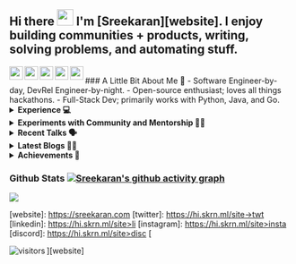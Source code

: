 <!--
**sreekaransrinath/sreekaransrinath** is a ✨ _special_ ✨ repository because its `README.md` (this file) appears on your GitHub profile.

Here are some ideas to get you started:

- 🔭 I’m currently working on ...
- 🌱 I’m currently learning ...
- 👯 I’m looking to collaborate on ...
- 🤔 I’m looking for help with ...
- 💬 Ask me about ...
- 📫 How to reach me: ...
- 😄 Pronouns: ...
- ⚡ Fun fact: ...
- 🌱 I’m currently learning ReactJS, and deep-diving into Deep Learning and Data Science
- 👯 I’m looking to collaborate on projects based on what I'm learning right now
- 🥅 2021 Goals: 
  - Grow my Twitter following and post regular, quality content ([@sk4rn][twitter] ;));
  - Contribute more to Open Source projects;
  - Learn Julia and Golang; 
  - Land my first job; 
  - Get into the MLH Fellowship;
  - Build a habit of blogging, on Hashnode;
- 🔭 I’m currently working on an easy-to-use Content Delivery System
- 😄 Pronouns: He / him
- 📫 How to reach me: I'm most active on Twitter, you can reach me there (feel free to connect on LinkedIn or shoot me an email as well!)
- 👯 I’m looking to collaborate on [Hackathons](https://devpost.com/hackathons). If you like my profile, feel free to get in touch with me!
- ### Connect with me:
[<img align="left" alt="Twitter" src="https://img.shields.io/twitter/follow/skxrxn?color=blue&label=%40skxrxn&logo=twitter&style=for-the-badge"/>][twitter]
[<img align="left" alt="Website" src="https://img.shields.io/website?down_color=red&down_message=offline&style=for-the-badge&up_message=online&url=https%3A%2F%2Fsreekaran.com"/>][website]
[<img align="left" alt="Discord" src="https://img.shields.io/discord/384024830988648450?color=blue&label=Discord&logo=discord&style=for-the-badge"/>][discord]
[<img align="left" alt="LinkedIn" src="https://img.shields.io/badge/LinkedIn-0077B5?style=for-the-badge&logo=linkedin&logoColor=white"/>][linkedin]
-->

## Hi there <img src="https://github.com/TheDudeThatCode/TheDudeThatCode/blob/master/Assets/Hi.gif" width="29px"> I'm [Sreekaran][website]. I enjoy building communities + products, writing, solving problems, and automating stuff.
<a href="https://hi.skrn.ml/site->twt">
    <img align="left" width="24px" src="https://cdn.jsdelivr.net/npm/ionicons@5.5.1/dist/ionicons/svg/logo-twitter.svg" style="color:#007bff !important" />
</a>
<a href="https://sreekaran.com">
    <img align="left" width="24px" src="https://cdn.jsdelivr.net/npm/ionicons@5.5.1/dist/ionicons/svg/planet-outline.svg" style="color:#007bff !important" />
</a>
<a href="https://hi.skrn.ml/site>li">
    <img align="left" width="24px" src="https://cdn.jsdelivr.net/npm/ionicons@5.5.1/dist/ionicons/svg/logo-linkedin.svg" style="color:#007bff !important" />
</a>
<a href="mailto:sreekaran.srinath@gmail.com">
    <img align="left" width="24px" src="https://cdn.jsdelivr.net/npm/ionicons@5.5.1/dist/ionicons/svg/send-outline.svg" style="color:#007bff !important" />
</a>
<a href="https://hi.skrn.ml/site>insta">
    <img align="left" width="24px" src="https://cdn.jsdelivr.net/npm/ionicons@5.5.1/dist/ionicons/svg/logo-instagram.svg" style="color:#007bff !important" />
</a>
<br> ### A Little Bit About Me 📎 - Software Engineer-by-day, DevRel Engineer-by-night. - Open-source enthusiast; loves all things hackathons. - Full-Stack Dev; primarily works with Python, Java, and Go.

<details>
    <summary><b>Experience 💻</b></summary>
    <ul>
        <li> DevRel Engineer @ <a href="https://dasha.ai">Dasha AI</a> - Organized, managed, & sponsored hackathons to increase product adoption and awareness. Generated hacker stories from hackathons and the community to showcase apps built on the platform.
            Built demo applications and generated blogs and video content from them. Wrote tutorials, learning programs, & documentation. Handled community-building on Twitter, Discord, & Slack. </li>
        <li> Software Engineer @ <a href="https://codemantra.com">Codemantra</a>.</li>
        <li> Software Engineer and Data Analyst Intern @ <a href="https://linkedin.com/company/spi-edge">SPI Edge</a> - Designed & implemented an end-to-end system to monitor & analyze habit formation & deployed the app to over 200 employees, resulting in
            a 50% increase in employee habit streaks. Developed a dashboard to track, analyze, & present metrics in real-time. </li>
        <li> Software Engineer Intern @ <a href="https://rolocrm.in">RoloCRM</a> - Designed, developed, tested, and deployed a system to automate lead generation and scheduling of more than 50,000 email campaigns using Python and Sendy. Reduced effort to send
            out campaigns by 85% & saved nearly 5000 people-hours. </li>
        <li> Head of Web Development @ Pranav 2019, a national-level technical symposium. </li>
    </ul>
</details>

<details>
    <summary><b>Experiments with Community and Mentorship 🙌🏼</b></summary>
    <ul>
        <li> Organizer @ <a href="https://hacktheleague.tech">Hack the League</a>.</li>
        <li> Mentor & Judge @ <a href="https://mlh.io">Major League Hacking</a> - Mentored students and judged submissions @ MLH-hosted events. </ <li> Hackathon Ambassador @ <a href="https://angelhack.com">AngelHack</a>. </li>
        <li>Hackathon Ambassador @ <a href="https://angelhack.com">AngelHack</a>. </li>
        <li> Returning Data Science Bootcamp Mentor @ <a href="https://diya-research.org">Data Inspired Young
                Analysts</a> - Mentored a batches of ~10 students towards learning from scratch Python and the basics of data science in the space of two month-long bootcamps, helping them build their first data-science applications. </li>
        <li> Co-Lead of Incubation @ <a href="https://linkedin.com/company/spi-edge">SPI Edge</a> - Oversaw, led, and mentored 15 hackathon-winning teams in turning their projects into potential start-ups. </li>
        <li> Mentor/Judge @ 30+ <a href="https://skrn.ml/#Hackathons">hackathons</a>, including <a href="https://makeharvard.io">MakeHarvard</a>, <a href="https://tamuhack.com">TAMUhack</a>, <a href="https://hackdavis.io">HackDavis</a>, <a href="https://sfhacks.io">SF Hacks</a>.
        </li>
        <li> Project Co-ordinator (Hackathons and Events) @ Madras HackerSpace - Organized a hackathon themed around fundraising platforms. Conducted workshops and talks centered around helping newbie programmers. </li>
        <li> Mentor @ <a href="https://cs50.harvard.edu/">Harvard CS50's 2021 Seminars</a>. </li>
        <li> Event Co-ordinator (Hackathon and Coding Challenge) @ Pranav 2019 - Organized, coordinated, designed questions and tests, and pulled off the Code Mantra @ Pranav 2019, a national level technical symposium, which saw a total of over 500 participants.
        </li>
        <li> Open Source Project Mentor @ <a href="https://devscript.tech">DevScript Winter of Code</a> - Mentored students in DevScript Winter of Code to contribute to open-source projects. </li>
    </ul>
</details>

<details>
    <summary><b>Recent Talks 🗣️</b></summary>
    <ul>
        <li> <a href="https://i.skrn.ml/hacking-hackathons">Hacking Hackathons.</a></li>
        <li> <a href="https://hi.skrn.ml/site->twt">Growing With Open-Source with Matt Rickard.</a></li>
        <li> <a href="https://www.youtube.com/watch?v=d8Q8hnMk_U8">Building a great Resume as a Student in STEM.</a></li>
        <li> <a href="https://i.skrn.ml/social-profile">Building a Social Profile as a Developer.</a></li>
        <li> <a href="https://i.skrn.ml/leveraging-communities">Leveraging Communities as a Student Dev.</a></li>
        <li> Apart from these, I go on <a href="https://hi.skrn.ml/site->twt">Twitter Spaces</a>every week to talk about all things tech, hackathons, open-source, and community. </li>
    </ul>
</details>

<details>
    <summary><b>Latest Blogs ✍🏼</b></summary>
    <ul>
        <li> <a href="https://blog.sreekaran.com/posts/lose-at-hackathons/">Why You Should Lose at Hackathons</a></li>
        <li><a href="https://blog.sreekaran.com/posts/hackathons-101">Hackathons 101</a>
    </ul>
</details>

<details>
    <summary><b>Achievements 🚀</b></summary>
    <ul>
        <li> Winner - Linux Foundation Dan Kohn Scholarship (KubeCon NA 2021). </li>
        <li> #3 Worldwide among 65,000+ Hackers @ <a href="https://mlh.io">Major League Hacking</a>'s <a href="https://localhackday.mlh.io">Local Hack Day: Build</a>. </li>
        <li> #1 of 4500+ teams, <a href="https://wonsulting.com/project-2020">Wonsulting Project 2020</a> (Wonsuting4WorldLiteracy - raised >COL$3.5M for education of disadvantaged children in Colombia). </li>
        <li> Winner (out of 100+ teams), <a href="https://mlh.io">MLH</a>'s <a href="https://organize.mlh.io/participants/events/6397-impractical-hackers">Impractical Hackers</a> Hackathon. </li>
        <li> Winner (out of 100+ teams), <a href="https://mlh.io">MLH</a>'s <a href="https://organize.mlh.io/participants/events/6531-corgihacks">CorgiHacks</a> Hackathon. </li>
        <li> #1 (out of 120 submissions), E^3 (intra-uni hackathon). </li>
    </ul>
</details>

### Github Stats [![Sreekaran's github activity graph](https://activity-graph.herokuapp.com/graph?username=sreekaransrinath&theme=xcode)](https://git.io/sreekaran)

<a href="">
    <img align="center" src="https://github-readme-stats.vercel.app/api/top-langs/?username=sreekaransrinath&layout=compact&title_color=007bff&text_color=e7e7e7&icon_color=007bff&bg_color=171c28" />
</a>

[website]: https://sreekaran.com [twitter]: https://hi.skrn.ml/site->twt [linkedin]: https://hi.skrn.ml/site>li [instagram]: https://hi.skrn.ml/site>insta [discord]: https://hi.skrn.ml/site>disc [

<img align="left" alt="visitors" src="https://visitor-badge.glitch.me/badge?page_id=sreekaransrinath.sreekaransrinath" />][website]
